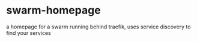 # swarm-homepage
a homepage for a swarm running behind traefik, uses service discovery to find your services
